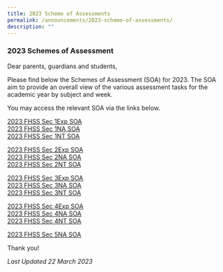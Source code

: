 ```yaml
---
title: 2023 Scheme of Assessments
permalink: /announcements/2023-scheme-of-assessments/
description: ""
---
```

### 2023 Schemes of Assessment

  
Dear parents, guardians and students,   
  
Please find below the Schemes of Assessment (SOA) for 2023. The SOA aim to provide an overall view of the various assessment tasks for the academic year by subject and week. 

You may access the relevant SOA via the links below.

[2023 FHSS Sec 1Exp SOA](/files/2023%20FHSS%20Sec%201Exp%20SOA.pdf)<BR>
[2023 FHSS Sec 1NA SOA](/files/2023%20FHSS%20Sec%201NA%20SOA.pdf)<BR>
[2023 FHSS Sec 1NT SOA](/files/2023%20FHSS%20Sec%201NT%20SOA.pdf)<BR>

[2023 FHSS Sec 2Exp SOA](/files/2023%20FHSS%20Sec%202Exp%20SOA.pdf)<BR>
[2023 FHSS Sec 2NA SOA](/files/2023%20FHSS%20Sec%202NA%20SOA.pdf)<BR>
[2023 FHSS Sec 2NT SOA](/files/2023%20FHSS%20Sec%202NT%20SOA.pdf)<BR>

[2023 FHSS Sec 3Exp SOA](/files/2023%20FHSS%20Sec%203Exp%20SOA.pdf)<br>
[2023 FHSS Sec 3NA SOA](/files/2023%20FHSS%20Sec%203NA%20SOA.pdf)<BR>
[2023 FHSS Sec 3NT SOA](/files/2023%20FHSS%20Sec%203NT%20SOA.pdf)

[2023 FHSS Sec 4Exp SOA](/files/2023%20FHSS%20Sec%204Exp%20SOA.pdf)<br>
[2023 FHSS Sec 4NA SOA](/files/2023%20FHSS%20Sec%204NA%20SOA.pdf)<br>
[2023 FHSS Sec 4NT SOA](/files/2023%20FHSS%20Sec%204NT%20SOA.pdf)<BR>

[2023 FHSS Sec 5NA SOA](/files/2023%20FHSS%20Sec%205NA%20SOA.pdf)

Thank you!

*Last Updated 22 March 2023*